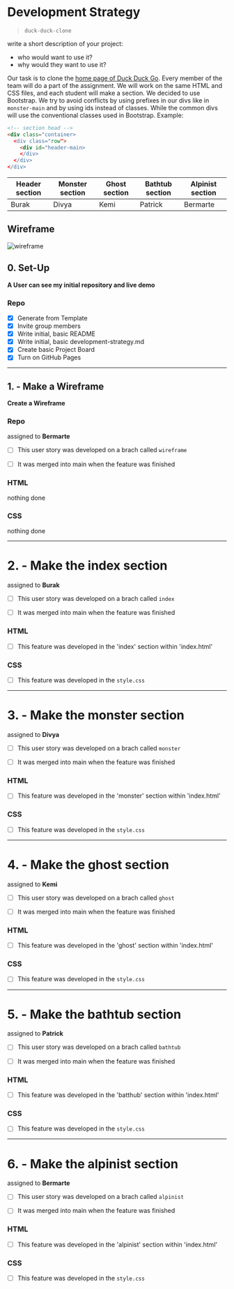 # Development Strategy

> `duck-duck-clone`

write a short description of your project:
- who would want to use it?
- why would they want to use it?

Our task is to clone the [home page of Duck Duck Go](https://duckduckgo.com/?va=z&t=hr&atb=v214-1). Every member of the team will do a part of the assignment.
We will work on the same HTML and CSS files, and each student will make a section.
We decided to use Bootstrap. We try to avoid conflicts by using prefixes in our divs like in `monster-main` and by using ids instead of classes. While the common divs will use the conventional classes used in Bootstrap.
Example:
```html
<!-- section head -->
<div class="container>
  <div class="row">
    <div id="header-main>
    </div>
  </div>              
</div>
```

<div align = "center">
  
Header section | Monster section | Ghost section | Bathtub section | Alpinist section
------------- | ------------- | ------------- | ------------- | -------------
Burak  | Divya | Kemi | Patrick | Bermarte

</div>


## Wireframe

<!-- include a wireframe for your project in this repository, and display it here -->
<!-- wireframe.cc is a good site for getting started with wireframes -->
![wireframe]()

## 0. Set-Up

__A User can see my initial repository and live demo__

### Repo

- [x] Generate from Template
- [x] Invite group members
- [x] Write initial, basic README
- [x] Write initial, basic development-strategy.md
- [x] Create basic Project Board
- [x] Turn on GitHub Pages

---

## 1. - Make a Wireframe

__Create a Wireframe__

### Repo

assigned to **Bermarte**

- [ ] This user story was developed on a brach called `wireframe`
- [ ] It was merged into main when the feature was finished


### HTML

nothing done

### CSS

nothing done

---
# 2. - Make the index section

assigned to **Burak**

- [ ] This user story was developed on a brach called `index`
- [ ] It was merged into main when the feature was finished


### HTML

- [ ] This feature was developed in the 'index' section within 'index.html'

### CSS

- [ ] This feature was developed in the `style.css`

---
# 3. - Make the monster section

assigned to **Divya**

- [ ] This user story was developed on a brach called `monster`
- [ ] It was merged into main when the feature was finished


### HTML

- [ ] This feature was developed in the 'monster' section within 'index.html'

### CSS

- [ ] This feature was developed in the `style.css`

---
# 4. - Make the ghost section

assigned to **Kemi**

- [ ] This user story was developed on a brach called `ghost`
- [ ] It was merged into main when the feature was finished


### HTML

- [ ] This feature was developed in the 'ghost' section within 'index.html'

### CSS

- [ ] This feature was developed in the `style.css`

---

# 5. - Make the bathtub section

assigned to **Patrick**

- [ ] This user story was developed on a brach called `bathtub`
- [ ] It was merged into main when the feature was finished


### HTML

- [ ] This feature was developed in the 'batthub' section within 'index.html'

### CSS

- [ ] This feature was developed in the `style.css`

---

# 6. - Make the alpinist section

assigned to **Bermarte**

- [ ] This user story was developed on a brach called `alpinist`
- [ ] It was merged into main when the feature was finished


### HTML

- [ ] This feature was developed in the 'alpinist' section within 'index.html'

### CSS

- [ ] This feature was developed in the `style.css`
